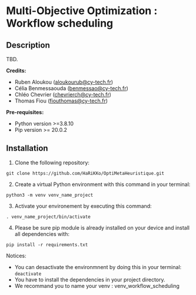 # Multi-Objective Optimization : Workflow scheduling

## Description

TBD.

**Credits:**
* Ruben Aloukou (<aloukourub@cy-tech.fr>)
* Célia Benmessaouda (<benmessao@cy-tech.fr>)
* Chléo Chevrier (<chevrierch@cy-tech.fr>)
* Thomas Fiou (<fiouthomas@cy-tech.fr>)


**Pre-requisites:**
* Python version >=3.8.10 
* Pip version >= 20.0.2

## Installation

1. Clone the following repository: 

`git clone https://github.com/HaRiKKo/OptiMetaHeuristique.git`

2. Create a virtual Python environment with this command in your terminal: 

`python3 -m venv venv_name_project`

3. Activate your environement by executing this command: 

`. venv_name_project/bin/activate`

4. Please be sure pip module is already installed on your device and install all dependencies with: 

`pip install -r requirements.txt`

Notices:
- You can desactivate the environmnent by doing this in your terminal: `deactivate`
- You have to install the dependencies in your project directory.
- We recommand you to name your venv : venv_workflow_scheduling
